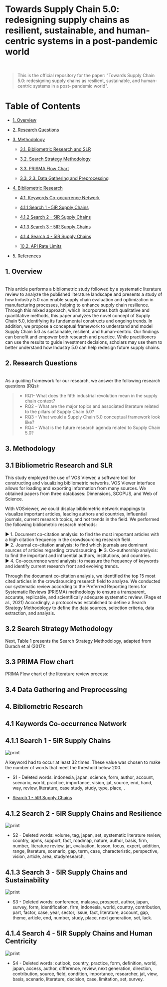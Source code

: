 
 
<h1>Towards Supply Chain 5.0: redesigning supply chains as resilient, sustainable, and human-centric systems in a post-pandemic world </h1>

 
 <br> 
 
 
>This is the official repository for the paper: "Towards Supply Chain 5.0: redesigning supply chains as resilient, sustainable, and human-centric systems in a post-
>pandemic world".  
 
<h1>Table of Contents</h1>

<!-- TOC -->
- [1. Overview](#1-overview)
- [2. Research Questions](#2-research-questions) 
- [3. Methodology](#3-methodology)
    - [3.1. Bibliometric Research and SLR](#31-bibliometric-research-and-slr)
    - [3.2. Search Strategy Methodology](#32-search-strategy-methodology)
    - [3.3. PRISMA Flow Chart](#33-prima-flow-chart)

    - [3.3. 2.3.	Data Gathering and Preprocessing ](#34-data-Gathering-and-Preprocessing)

- [4. Bibliometric Research](#4-bibliometric-research)
    - [4.1. Keywords Co-occurrence Network](#111-Keywords-Co-occurrence-Network)
    - [4.1.1 Search 1 - 5IR Supply Chains](#111-search-1-5IR-supply-chains)
    - [4.1.2 Search 2 - 5IR Supply Chains](#111-search-1-5IR-supply-chains)
    - [4.1.3 Search 3 - 5IR Supply Chains](#111-search-1-5IR-supply-chains)
    - [4.1.4 Search 4 - 5IR Supply Chains](#111-search-1-5IR-supply-chains)


    - [10.2. API Rate Limits](#102-api-rate-limits) 
 
- [5. References](#15-references)

<!-- /TOC -->
 
## 1. Overview 
 <br> 
 This article performs a bibliometric study followed by a systematic literature review to analyze the published literature landscape and presents a study of how Industry 5.0 can enable supply chain evaluation and optimization in manufacturing processes, helping to enhance supply chain resilience. Through this mixed approach, which incorporates both qualitative and quantitative methods, this paper analyzes the novel concept of Supply Chain 5.0, identifying its fundamental constructs and ongoing trends. In addition, we propose a conceptual framework to understand and model Supply Chain 5.0 as sustainable, resilient, and human-centric. Our findings can benefit and empower both research and practice. While practitioners can use the results to guide investment decisions, scholars may use them to better understand how Industry 5.0 can help redesign future supply chains. 
 
<br> 
 
## 2. Research Questions  
 <br> 
As a guiding framework for our research, we answer the following research questions (RQs):  
   
> * RQ1- What does the fifth industrial revolution mean in the supply chain context? 
> *	RQ2 – What are the major topics and associated literature related to the pillars of Supply Chain 5.0?
> *	RQ3 - What would a Supply Chain 5.0 conceptual framework look like?
> *	RQ4 - What is the future research agenda related to Supply Chain 5.0? 


## 3. Methodology  


## 3.1 Bibliometric Research and SLR

This study employed the use of VOS Viewer, a software tool for constructing and visualizing bibliometric networks. VOS Viewer interface allows for loading and exporting information from many sources. We obtained papers from three databases: Dimensions, SCOPUS, and Web of Science. 

With VOSviewer, we could display bibliometric network mappings to visualize important articles, leading authors and countries, influential journals, current research topics, and hot trends in the field. We performed the following bibliometric research methods:

 
:arrow_forward: 1. Document co-citation analysis: to find the most important articles with a high citation frequency in the crowdsourcing research field. 
<br>
:arrow_forward: 2. Journal co-citation analysis: to find which journals are dominant sources of articles regarding crowdsourcing. 
:arrow_forward: 3. Co-authorship analysis: to find the important and influential authors, institutions, and countries.  
:arrow_forward: 4. Co-occurrence word analysis: to measure the frequency of keywords and identify current research front and evolving trends.  


Through the document co-citation analysis, we identified the top 15 most cited articles in the crowdsourcing research field to analyze. We conducted our systematic review according to the Preferred Reporting Items for Systematic Reviews (PRISMA) methodology to ensure a transparent, accurate, replicable, and scientifically adequate systematic review. (Page et al., 2021) Accordingly, a protocol was established to define a Search Strategy Methodology to define the data sources, selection criteria, data extraction, and analysis.  

## 3.2 Search Strategy Methodology


Next, Table 1 presents the Search Strategy Methodology, adapted from Durach et al (2017):
 
## 3.3 PRIMA Flow chart

PRIMA Flow chart of the literature review process:

## 3.4 Data Gathering and Preprocessing 

## 4. Bibliometric Research 


## 4.1 Keywords Co-occurrence Network

## 4.1.1 Search 1 - 5IR Supply Chains

  
![print](/S1-SupplyChain50/S1-final.png)

A keyword had to occur at least 32 times. These value was chosen to make the number of words that meet the threshold below 200. 

* S1 - Deleted words: indonesia, japan, science, form, author, account, scenario, world, practice, importance, vision, jat, source, end, hand, way, review, literature, case study, study, type, place, . 

* [Search 1 - 5IR Supply Chains](https://github.com/alicevillar/TowardsSupplyChain-5.0/blob/main/Search-1/S1png.png) 

## 4.1.2 Search 2 - 5IR Supply Chains and Resilience 

![print](/S2-SupplyChain50-Resilience/S2-final.png)

* S2 - Deleted words: volume, tag, japan, set, systematic literature review, country, apms, support, fact, roadmap, nature, author, basis, firm, number, literature review, jat, evaluation, lesson, focus, expert, addition, range, literature, scenario, gap, term, case, characteristic, perspective, vision, article, area, studyresearch, 

## 4.1.3 Search 3 - 5IR Supply Chains and Sustainability 

![print](/S3-SupplyChain50-Sustainability/S3-final.png)
* S3 - Deleted words: conference, malasya, prospect, author, japan, survey, form, identification, firm, indonesia, world, country,  contribution, part, factor, case, year, sector, issue, fact, literature, account, gap, theme, article, end, number, study, place, next generation, set, lack.

## 4.1.4 Search 4 - 5IR Supply Chains and Human Centricity  

![print](/S4-SupplyChain50-Human-Centricity/S4-final.png)

* S4 - Deleted words: outlook, country, practice, form, definition, world, japan, access, author, difference, review, next generation, direction, contribution, source, field, condition, importance, researcher, jat, view, basis, scenario, literature, decision, case, limitation, set, survey. 
